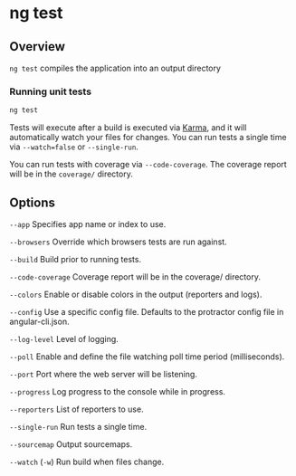 <!-- Links in /docs/documentation should NOT have `.md` at the end, because they end up in our wiki at release. -->

# ng test

## Overview
`ng test` compiles the application into an output directory

### Running unit tests

```bash
ng test
```

Tests will execute after a build is executed via [Karma](http://karma-runner.github.io/0.13/index.html), and it will automatically watch your files for changes. You can run tests a single time via `--watch=false` or `--single-run`.

You can run tests with coverage via `--code-coverage`. The coverage report will be in the `coverage/` directory.

## Options
`--app` Specifies app name or index to use.

`--browsers` Override which browsers tests are run against.

`--build` Build prior to running tests.

`--code-coverage` Coverage report will be in the coverage/ directory.

`--colors` Enable or disable colors in the output (reporters and logs).

`--config` Use a specific config file. Defaults to the protractor config file in angular-cli.json.

`--log-level` Level of logging.

`--poll` Enable and define the file watching poll time period (milliseconds).

`--port` Port where the web server will be listening.

`--progress` Log progress to the console while in progress.

`--reporters` List of reporters to use.

`--single-run` Run tests a single time.

`--sourcemap` Output sourcemaps.

`--watch` (`-w`) Run build when files change.